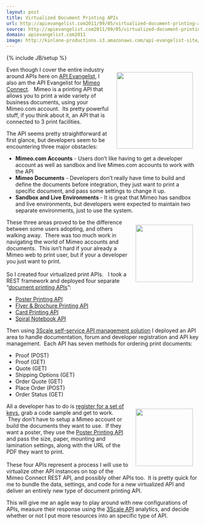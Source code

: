 ```yaml
---
layout: post
title: Virtualized Document Printing APIs
url: http://apievangelist.com2011/09/05/virtualized-document-printing-apis/
source: http://apievangelist.com2011/09/05/virtualized-document-printing-apis/
domain: apievangelist.com2011
image: http://kinlane-productions.s3.amazonaws.com/api-evangelist-site/blog/mimeo-logo-400.png
---
```

{% include JB/setup %}
<p><a href="http://www.mimeo.com/"><img style="padding: 15px;" src="http://kinlane-productions.s3.amazonaws.com/mimeo-logo.jpg" alt="" width="200" align="right" /></a>Even though I cover the entire industry around APIs here on <a title="API Evangelist" href="http://www.apievangelist.com">API Evangelist</a>, I also am the API Evangelist for <a title="Mimeo Connect" href="http://developer.mimeo.com">Mimeo Connect</a>. &nbsp;&nbsp;Mimeo is a printing API that allows you to print a wide variety of business documents, using your Mimeo.com account. &nbsp;Its pretty powerful stuff, if you think about it, an API that is connected to 3 print facilities. &nbsp;</p>
<p><span>The API seems pretty straightforward at first glance, but developers seem to be encountering three major obstacles:</span></p>
<ul class="mainlist">
<li><strong>Mimeo.com Accounts</strong> - Users don&rsquo;t like having to get a developer account as well as sandbox and live Mimeo.com accounts to work with the API</li>
<li><strong>Mimeo Documents</strong> - Developers don&rsquo;t really have time to build and define the documents before integration, they just want to print a specific document, and pass some settings to change it up.</li>
<li><strong>Sandbox and Live Environments </strong>- It is great that Mimeo has sandbox and live environments, but developers were expected to maintain two separate environments, just to use the system.</li>
</ul>
<p><a href="http://mimeoconnect.3scale.net/wiki/poster-printing-api"><img style="padding: 15px;" src="http://kinlane-productions.s3.amazonaws.com/mimeo/posters-sample.png" alt="" width="150" align="right" /></a> <span>These three areas proved to be the difference between some users adopting, and others walking away. &nbsp;There was too much work in navigating the world of Mimeo accounts and documents. &nbsp;This isn&rsquo;t hard if your already a Mimeo web to print user, but if your a developer you just want to print. &nbsp;</span><br /><br /><span>So I created four virtualized print APIs. &nbsp;&nbsp;I took a REST framework and deployed four separate &ldquo;<a title="Document Printing APIs" href="http://mimeoconnect.3scale.net/">document printing APIs</a>&rdquo;:</span></p>
<ul class="mainlist">
<li><a title="Poster Printing API" href="../../2011/09/05/api-stack-large-format-printing-with-the-mimeo-connect-poster-printing-api/">Poster Printing API</a></li>
<li><a title="Flyer &amp; Brochure Printing API" href="../../2011/09/05/api-stack-single-sheet-printing-with-the-mimeo-connect-flyer-&amp;-brochure-printing-api/">Flyer &amp; Brochure Printing API</a></li>
<li><a title="Card Printing API" href="../../2011/09/05/api-stack-card-printing-with-the-mimeo-connect-card-printing-api/">Card Printing API</a></li>
<li><a title="Spiral Notebook API" href="../../2011/09/05/api-stack-bound-document-printing-with-the-mimeo-connect-spiral-notebook-printing-api/">Spiral Notebook API</a></li>
</ul>
<p><span>Then using <a title="3Scale API Management Solution" href="../../serviceproviders/3scale.php">3Scale self-service API management solution</a> I deployed an API area to handle documentation, forum and developer registration and API key management. &nbsp;Each API has seven methods for ordering print documents:</span></p>
<ul class="mainlist">
<li>Proof (POST)</li>
<li>Proof (GET)</li>
<li>Quote (GET)</li>
<li>Shipping Options (GET)</li>
<li>Order Quote (GET)</li>
<li>Place Order (POST)</li>
<li>Order Status (GET)</li>
</ul>
<p><a href="http://mimeoconnect.3scale.net/wiki/spiral-notebook-printing-api"><img style="padding: 15px;" src="http://kinlane-productions.s3.amazonaws.com/mimeo/Spiral-Notebook-Example-Image.png" alt="" width="150" align="right" /></a> <span>All a developer has to do is <a title="register for a set of keys" href="http://mimeoconnect.3scale.net/plans">register for a set of keys</a>, grab a code sample and get to work. &nbsp;They don&rsquo;t have to setup a Mimeo account or build the documents they want to use. &nbsp;If they want a poster, they use the <a title="Poster Printing API" href="http://mimeoconnect.3scale.net/wiki/poster-printing-api">Poster Printing API</a> and pass the size, paper, mounting and lamination settings, along with the URL of the PDF they want to print.</span><br /><br /><span>These four APIs represent a process I will use to virtualize other API instances on top of the Mimeo Connect REST API, and possibly other APIs too. &nbsp;It is pretty quick for me to bundle the data, settings, and code for a new virtualized API and deliver an entirely new type of document printing API. &nbsp;&nbsp;</span></p>
<p>This will give me an agile way to play around with new configurations of APIs, measure their response using the <a title="3Scale" href="http://www.3scale.net/">3Scale API</a> analytics, and decide whether or not I put more resources into an specific type of API.</p>
